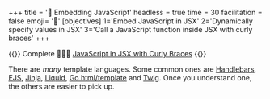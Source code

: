 +++
title = '🐇 Embedding JavaScript'
headless = true
time = 30
facilitation = false
emoji= '🧩'
[objectives]
    1='Embed JavaScript in JSX'
    2='Dynamically specify values in JSX'
    3='Call a JavaScript function inside JSX with curly braces'
+++

{{<note type="narrative" title="React Learn">}}
Complete 🧑🏾‍🎓 [JavaScript in JSX with Curly Braces](https://react.dev/learn/javascript-in-jsx-with-curly-braces)
{{</note>}}

There are _many_ template languages. Some common ones are [Handlebars](https://handlebarsjs.com/), [EJS](https://ejs.co/), [Jinja](https://jinja.palletsprojects.com/en/3.0.x/), [Liquid](https://shopify.github.io/liquid/), [Go html/template](https://pkg.go.dev/html/template) and [Twig](https://twig.symfony.com/). Once you understand one, the others are easier to pick up.
